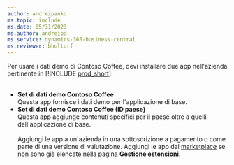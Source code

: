 ```yaml
---
author: andreipanko
ms.topic: include
ms.date: 05/31/2023
ms.author: andreipa
ms.service: dynamics-365-business-central
ms.reviewer: bholtorf
---
```


Per usare i dati demo di Contoso Coffee, devi installare due app nell'azienda pertinente in [!INCLUDE [prod_short](../includes/prod_short.md)]:  <br><br>
- **Set di dati demo Contoso Coffee**  
    Questa app fornisce i dati demo per l'applicazione di base.  
- **Set di dati demo Contoso Coffee (ID paese)**  
    Questa app aggiunge contenuti specifici per il paese oltre a quelli dell'applicazione di base.
<br><br>
Aggiungi le app a un'azienda in una sottoscrizione a pagamento o come parte di una versione di valutazione. Aggiungi le app dal [marketplace](../ui-extensions-install-uninstall.md#install) se non sono già elencate nella pagina **Gestione estensioni**.
